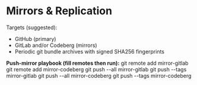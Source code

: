 ﻿# Mirrors & Replication
Targets (suggested):
- GitHub (primary)  
- GitLab and/or Codeberg (mirrors)
- Periodic git bundle archives with signed SHA256 fingerprints

**Push-mirror playbook (fill remotes then run):**
git remote add mirror-gitlab  <gitlab-ssh-or-https>
git remote add mirror-codeberg <codeberg-ssh-or-https>
git push --all mirror-gitlab
git push --tags mirror-gitlab
git push --all mirror-codeberg
git push --tags mirror-codeberg
